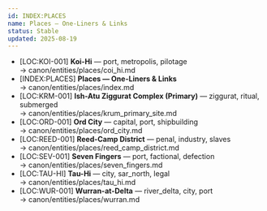 ```yaml
---
id: INDEX:PLACES
name: Places — One-Liners & Links
status: Stable
updated: 2025-08-19
---
```


- [LOC:KOI-001] **Koi-Hi** — port, metropolis, pilotage  
  → canon/entities/places/coi_hi.md
- [INDEX:PLACES] **Places — One-Liners & Links**  
  → canon/entities/places/index.md
- [LOC:KRM-001] **Ish-Atu Ziggurat Complex (Primary)** — ziggurat, ritual, submerged  
  → canon/entities/places/krum_primary_site.md
- [LOC:ORD-001] **Ord City** — capital, port, shipbuilding  
  → canon/entities/places/ord_city.md
- [LOC:REED-001] **Reed-Camp District** — penal, industry, slaves  
  → canon/entities/places/reed_camp_district.md
- [LOC:SEV-001] **Seven Fingers** — port, factional, defection  
  → canon/entities/places/seven_fingers.md
- [LOC:TAU-HI] **Tau-Hi** — city, sar_north, legal  
  → canon/entities/places/tau_hi.md
- [LOC:WUR-001] **Wurran-at-Delta** — river_delta, city, port  
  → canon/entities/places/wurran.md
